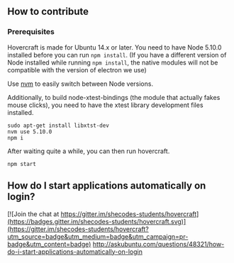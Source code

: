 ## How to contribute

### Prerequisites
Hovercraft is made for Ubuntu 14.x or later.
You need to have Node 5.10.0 installed before you can run `npm install`. (If you have a different version of Node installed while running `npm install`, the native modules will not be compatible with the version of electron we use)

Use [nvm](https://github.com/creationix/nvm) to easily switch between Node versions.

Additionally, to build node-xtest-bindings (the module that actually fakes mouse clicks), you need to have the xtest library development files installed.

```
sudo apt-get install libxtst-dev
nvm use 5.10.0
npm i
```

After waiting quite a while, you can then run hovercraft.

```
npm start
```

## How do I start applications automatically on login?

[![Join the chat at https://gitter.im/shecodes-students/hovercraft](https://badges.gitter.im/shecodes-students/hovercraft.svg)](https://gitter.im/shecodes-students/hovercraft?utm_source=badge&utm_medium=badge&utm_campaign=pr-badge&utm_content=badge)
http://askubuntu.com/questions/48321/how-do-i-start-applications-automatically-on-login
